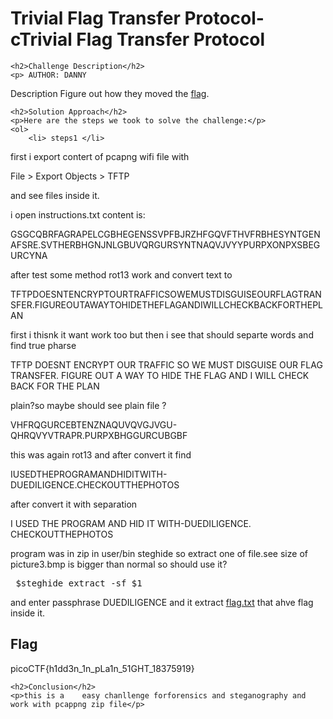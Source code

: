 <title>Trivial Flag Transfer Protocol- cTrivial Flag Transfer Protocol</title>

<!DOCTYPE html>
<html>

<body>
    <h1>Trivial Flag Transfer Protocol- cTrivial Flag Transfer Protocol</h1>

    <h2>Challenge Description</h2>
    <p> AUTHOR: DANNY

Description
Figure out how they moved the <a href="https://mercury.picoctf.net/static/88553d672efbccbc5868002f4c6eb737/tftp.pcapng">flag</a>.

</p>
 
    <h2>Solution Approach</h2>
    <p>Here are the steps we took to solve the challenge:</p>
    <ol>
        <li> steps1 </li>
first i export contert of pcapng wifi file with<p id="code1">File > Export Objects > TFTP</p> and see files inside it.
     
  i open instructions.txt content is:

GSGCQBRFAGRAPELCGBHEGENSSVPFBJRZHFGQVFTHVFRBHESYNTGENAFSRE.SVTHERBHGNJNLGBUVQRGURSYNTNAQVJVYYPURPXONPXSBEGURCYNA

after test some method rot13 work and convert text to 

TFTPDOESNTENCRYPTOURTRAFFICSOWEMUSTDISGUISEOURFLAGTRANSFER.FIGUREOUTAWAYTOHIDETHEFLAGANDIWILLCHECKBACKFORTHEPLAN

first i thisnk it want work too but then i see that should separte words and find true pharse 

TFTP DOESNT ENCRYPT OUR TRAFFIC SO WE MUST DISGUISE OUR FLAG TRANSFER. FIGURE OUT A WAY TO HIDE THE FLAG AND I WILL CHECK BACK FOR THE PLAN

plain?so maybe should see  plain file ?

VHFRQGURCEBTENZNAQUVQVGJVGU-QHRQVYVTRAPR.PURPXBHGGURCUBGBF

this was again rot13 and after convert it find

<p id="code1">IUSEDTHEPROGRAMANDHIDITWITH-DUEDILIGENCE.CHECKOUTTHEPHOTOS</p>

after convert it with separation<p id="code1">I USED THE PROGRAM AND HID IT WITH-DUEDILIGENCE. CHECKOUTTHEPHOTOS</p>

program was in zip in user/bin steghide so extract one of file.see size of picture3.bmp is bigger than normal so should use it?
<pre>
 $steghide extract -sf $1
</pre>
and enter passphrase  DUEDILIGENCE and it extract <a href="https://phantom1ss.github.io/blog/2024/practice/picoctf/TrivialFlagTransferProtocol/flag.txt">flag.txt</a>
that ahve flag inside it.
    </ol>
<br>
    <h2>Flag</h2>
    <p class="flag">picoCTF{h1dd3n_1n_pLa1n_51GHT_18375919}
</p>

    <h2>Conclusion</h2>
    <p>this is a    easy chanllenge forforensics and steganography and work with pcappng zip file</p>
</body>
</html>



 